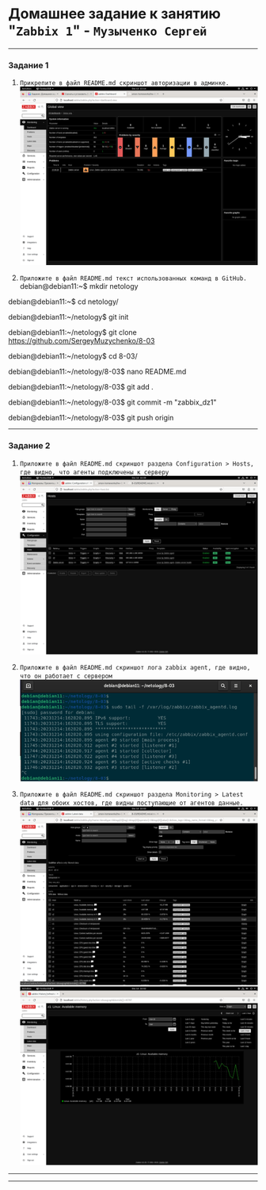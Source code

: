 # Домашнее задание к занятию "`Zabbix 1`" - `Музыченко Сергей`

---

### Задание 1

1. `Прикрепите в файл README.md скриншот авторизации в админке.`
![zabbix_login](img/zabbix_login.png)

2. `Приложите в файл README.md текст использованных команд в GitHub.`
debian@debian11:~$ mkdir netology

debian@debian11:~$ cd netology/

debian@debian11:~/netology$ git init

debian@debian11:~/netology$ git clone https://github.com/SergeyMuzychenko/8-03

debian@debian11:~/netology$ cd 8-03/

debian@debian11:~/netology/8-03$ nano README.md 

debian@debian11:~/netology/8-03$ git add .

debian@debian11:~/netology/8-03$ git commit -m "zabbix_dz1"

debian@debian11:~/netology/8-03$ git push origin

---
### Задание 2

1. `Приложите в файл README.md скриншот раздела Configuration > Hosts, где видно, что агенты подключены к серверу`
![zabbix_1](img/configuration_hosts.png)

2. `Приложите в файл README.md скриншот лога zabbix agent, где видно, что он работает с сервером`
![zabbix_2](img/log_raboti.png)

3. `Приложите в файл README.md скриншот раздела Monitoring > Latest data для обоих хостов, где видны поступающие от агентов данные.`
![zabbix_3](img/latest_data.png)
![zabbix_4](img/grafik.png)

---




---
